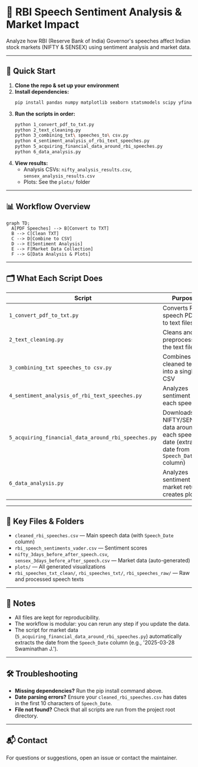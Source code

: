 # 🏦 RBI Speech Sentiment Analysis & Market Impact

Analyze how RBI (Reserve Bank of India) Governor's speeches affect Indian stock markets (NIFTY & SENSEX) using sentiment analysis and market data.

---

## 🚀 Quick Start

1. **Clone the repo & set up your environment**
2. **Install dependencies:**
   ```bash
   pip install pandas numpy matplotlib seaborn statsmodels scipy yfinance
   ```
3. **Run the scripts in order:**
   ```bash
   python 1_convert_pdf_to_txt.py
   python 2_text_cleaning.py
   python 3_combining_txt\ speeches_to\ csv.py
   python 4_sentiment_analysis_of_rbi_text_speeches.py
   python 5_acquiring_financial_data_around_rbi_speeches.py
   python 6_data_analysis.py
   ```
4. **View results:**
   - Analysis CSVs: `nifty_analysis_results.csv`, `sensex_analysis_results.csv`
   - Plots: See the `plots/` folder

---

## 📊 Workflow Overview

```mermaid
graph TD;
  A[PDF Speeches] --> B[Convert to TXT]
  B --> C[Clean TXT]
  C --> D[Combine to CSV]
  D --> E[Sentiment Analysis]
  E --> F[Market Data Collection]
  F --> G[Data Analysis & Plots]
```

---

## 🗂️ What Each Script Does

| Script | Purpose |
|--------|---------|
| `1_convert_pdf_to_txt.py` | Converts RBI speech PDFs to text files |
| `2_text_cleaning.py` | Cleans and preprocesses the text files |
| `3_combining_txt speeches_to csv.py` | Combines cleaned texts into a single CSV |
| `4_sentiment_analysis_of_rbi_text_speeches.py` | Analyzes sentiment of each speech |
| `5_acquiring_financial_data_around_rbi_speeches.py` | Downloads NIFTY/SENSEX data around each speech date (extracts date from `Speech_Date` column) |
| `6_data_analysis.py` | Analyzes sentiment vs. market returns, creates plots |

---

## 📁 Key Files & Folders

- `cleaned_rbi_speeches.csv` — Main speech data (with `Speech_Date` column)
- `rbi_speech_sentiments_vader.csv` — Sentiment scores
- `nifty_3days_before_after_speech.csv`, `sensex_3days_before_after_speech.csv` — Market data (auto-generated)
- `plots/` — All generated visualizations
- `rbi_speeches_txt_clean/`, `rbi_speeches_txt/`, `rbi_speeches_raw/` — Raw and processed speech texts

---

## 📝 Notes
- All files are kept for reproducibility.
- The workflow is modular: you can rerun any step if you update the data.
- The script for market data (`5_acquiring_financial_data_around_rbi_speeches.py`) automatically extracts the date from the `Speech_Date` column (e.g., '2025-03-28 Swaminathan J.').

---

## 🛠️ Troubleshooting
- **Missing dependencies?** Run the pip install command above.
- **Date parsing errors?** Ensure your `cleaned_rbi_speeches.csv` has dates in the first 10 characters of `Speech_Date`.
- **File not found?** Check that all scripts are run from the project root directory.

---

## 📬 Contact
For questions or suggestions, open an issue or contact the maintainer. 